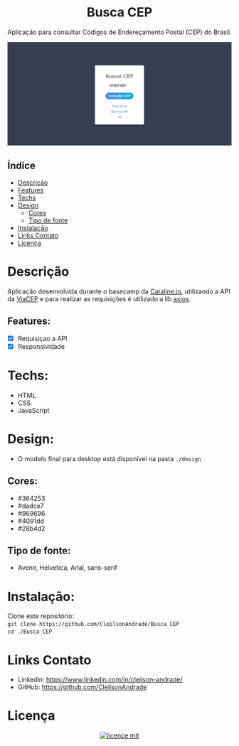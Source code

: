 <div align="center">
  <h1>Busca CEP</h1>
  <p>Aplicação para consultar Códigos de Endereçamento Postal (CEP) do Brasil.</p>
  <img src="./design/desktop.png" alt="Logo" width="800">
</div>

## Índice

* [Descrição](#descrição)
* [Features](#features) 
* [Techs](#techs) 
* [Design](#design)
  * [Cores](#cores)
  * [Tipo de fonte](#tipo-de-fonte)
* [Instalação](#instalação)
* [Links Contato](#links-contato)
* [Licença](#licença)

# Descrição
Aplicação desenvolvida durante o basecamp da <a href="https://www.cataline.io/">Cataline.io</a>, utilizando a API da <a href="https://viacep.com.br/">ViaCEP</a> e para realizar as requisições é utilizado a lib <a href="https://github.com/axios/axios">axios</a>.

## Features:
- [x] Requisiçao a API<br>
- [x] Responsividade<br>

# Techs: 
- HTML
- CSS
- JavaScript

# Design:
- O modelo final para desktop está disponível na pasta `./design`

## Cores:
- #364253<br>
- #dadce7<br>
- #969696<br>
- #4091dd<br>
- #28b4d2<br>

## Tipo de fonte:
- Avenir, Helvetica, Arial, sans-serif

# Instalação:
Clone este repositório:<br>
`git clone https://github.com/CleilsonAndrade/Busca_CEP`<br>
`cd ./Busca_CEP`

# Links Contato
- Linkedin: https://www.linkedin.com/in/cleilson-andrade/<br>
- GitHub: https://github.com/CleilsonAndrade<br>

# Licença
<p align="center"><a href="https://github.com/CleilsonAndrade/Busca_CEP/blob/master/LICENSE"><img src="https://camo.githubusercontent.com/002151a49ee9afae7ce4c2bce93056c9f0e108fbd14e5a7e46e7e79d87bb1071/68747470733a2f2f696d672e736869656c64732e696f2f62616467652f6c6963656e63652d4d49542d626c75652e7376673f7374796c653d666c61742d737175617265" alt="licence mit" data-canonical-src="https://img.shields.io/badge/licence-MIT-blue.svg?style=flat-square" style="max-width:100%;"></a></p>
